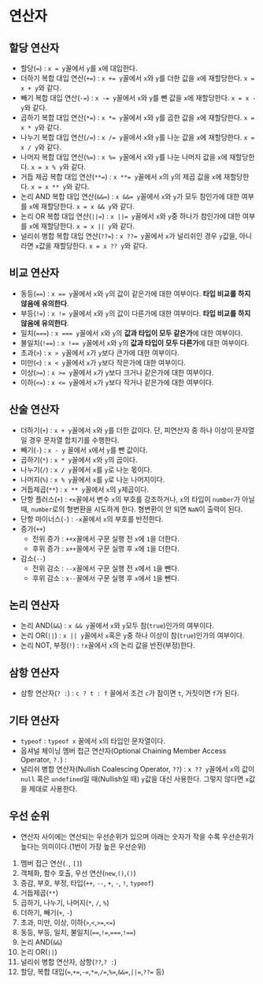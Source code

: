 # 연산자


## 할당 연산자
- 할당(`=`) : `x = y`꼴에서 `y`를 `x`에 대입한다.
- 더하기 복합 대입 연산(`+=`) : `x += y`꼴에서 `x`와 `y`를 더한 값을 `x`에 재할당한다. `x = x + y`와 같다.
- 빼기 복합 대입 연산(`-=`) : `x -= y`꼴에서 `x`와 `y`를 뺀 값을 `x`에 재할당한다. `x = x - y`와 같다.
- 곱하기 복합 대입 연산(`*=`) : `x *= y`꼴에서 `x`와 `y`를 곱한 값을 `x`에 재할당한다. `x = x * y`와 같다.
- 나누기 복합 대입 연산(`/=`) : `x /= y`꼴에서 `x`와 `y`를 나눈 값을 `x`에 재할당한다. `x = x / y`와 같다.
- 나머지 복합 대입 연산(`%=`) : `x %= y`꼴에서 `x`와 `y`를 나눈 나머지 값을 `x`에 재할당한다. `x = x % y`와 같다.
- 거듭 제곱 복합 대입 연산(`**=`) : `x **= y`꼴에서 `x`의 `y`의 제곱 값을 `x`에 재할당한다. `x = x ** y`와 같다.
- 논리 AND 복합 대입 연산(`&&=`) : `x &&= y`꼴에서 `x`와 `y`가 모두 참인가에 대한 여부를 `x`에 재할당한다. `x = x && y`와 같다.
- 논리 OR 복합 대입 연산(`||=`) : `x ||= y`꼴에서 `x`와 `y`중 하나가 참인가에 대한 여부를 `x`에 재할당한다. `x = x || y`와 같다.
- 널리쉬 병합 복합 대입 연산(`??=`) : `x ??= y`꼴에서 `x`가 널리쉬인 경우 `y`값을, 아니라면 `x`값을 재할당한다. `x = x ?? y`와 같다.

## 비교 연산자
- 동등(`==`) : `x == y`꼴에서 `x`와 `y`의 값이 같은가에 대한 여부이다. **타입 비교를 하지 않음에 유의한다**.
- 부등(`!=`) : `x != y`꼴에서 `x`와 `y`의 값이 다른가에 대한 여부이다. **타입 비교를 하지 않음에 유의한다**.
- 일치(`===`) : `x === y`꼴에서 `x`와 `y`의 **값과 타입이 모두 같은가**에 대한 여부이다.
- 불일치(`!==`) : `x !== y`꼴에서 `x`와 `y`의 **값과 타입이 모두 다른가**에 대한 여부이다.
- 초과(`>`) : `x > y`꼴에서 `x`가 `y`보다 큰가에 대한 여부이다.
- 미만(`<`) : `x < y`꼴에서 `x`가 `y`보다 작은가에 대한 여부이다.
- 이상(`>=`) : `x >= y`꼴에서 `x`가 `y`보다 크거나 같은가에 대한 여부이다.
- 이하(`<=`) : `x <= y`꼴에서 `x`가 `y`보다 작거나 같은가에 대한 여부이다.

## 산술 연산자
- 더하기(`+`) : `x + y`꼴에서 `x`와 `y`를 더한 값이다. 단, 피연산자 중 하나 이상이 문자열일 경우 문자열 합치기를 수행한다.
- 빼기(`-`) : `x - y` 꼴에서 `x`에서 `y`를 뺀 값이다.
- 곱하기(`*`) : `x * y`꼴에서 `x`와 `y`의 곱이다.
- 나누기(`/`) : `x / y`꼴에서 `x`를 `y`로 나눈 몫이다.
- 나머지(`%`) : `x % y`꼴에서 `x`를 `y`로 나눈 나머지이다.
- 거듭제곱(`**`) : `x ** y`꼴에서 `x`의 `y`제곱이다.
- 단항 플러스(`+`) : `+x`꼴에서 변수 `x`의 부호를 강조하거나, `x`의 타입이 `number`가 아닐 때, `number`로의 형변환을 시도하게 한다. 형변환이 안 되면 `NaN`이 출력이 된다.
- 단항 마이너스(`-`) : `-x`꼴에서 `x`의 부호를 반전한다.
- 증가(`++`)
  - 전위 증가 : `++x`꼴에서 구문 실행 전 `x`에 `1`을 더한다.
  - 후위 증가 : `x++`꼴에서 구문 실행 후 `x`에 `1`을 더한다.
- 감소(`--`)
  - 전위 감소 : `--x`꼴에서 구문 실행 전 `x`에서 `1`을 뺀다.
  - 후위 감소 : `x--`꼴에서 구문 실행 후 `x`에서 `1`을 뺀다.

## 논리 연산자
- 논리 AND(`&&`) : `x && y`꼴에서 `x`와 `y`모두 참(`true`)인가의 여부이다.
- 논리 OR(`||`) : `x || y`꼴에서 `x`혹은 `y`중 하나 이상이 참(`true`)인가의 여부이다.
- 논리 NOT, 부정(`!`) : `!x`꼴에서 `x`의 논리 값을 반전(부정)한다.

## 삼항 연산자
- 삼항 연산자(`? :`) : `c ? t : f` 꼴에서 조건 `c`가 참이면 `t`, 거짓이면 `f`가 된다.

## 기타 연산자
- `typeof` : `typeof x` 꼴에서 `x`의 타입인 문자열이다.
- 옵셔널 체이닝 멤버 접근 연산자(Optional Chaining Member Access Operator, `?.`) : 
- 널리쉬 병합 연산자(Nullish Coalescing Operator, `??`) : `x ?? y`꼴에서 `x`의 값이 `null` 혹은 `undefined`일 때(Nullish일 때) `y`값을 대신 사용한다. 그렇지 않다면 `x`값을 제대로 사용한다.

## 우선 순위
- 연산자 사이에는 연산되는 우선순위가 있으며 아래는 숫자가 작을 수록 우선순위가 높다는 의미이다.(1번이 가장 높은 우선순위)
1. 멤버 접근 연산(`.`, `[]`)
2. 객체화, 함수 호출, 우선 연산(`new`,`()`,`()`)
3. 증감, 부호, 부정, 타입(`++`, `--`, `+`, `-`, `!`, `typeof`)
4. 거듭제곱(`**`)
5. 곱하기, 나누기, 나머지(`*`, `/`, `%`)
6. 더하기, 빼기(`+`, `-`)
7. 초과, 미만, 이상, 이하(`>`,`<`,`>=`,`<=`)
8. 동등, 부등, 일치, 불일치(`==`,`!=`,`===`,`!==`)
9. 논리 AND(`&&`)
10. 논리 OR(`||`)
11. 널리쉬 병합 연산자, 삼항(`??`,`? :`)
12. 할당, 복합 대입(`=`,`+=`,`-=`,`*=`,`/=`,`%=`,`&&=`,`||=`,`??=` 등)